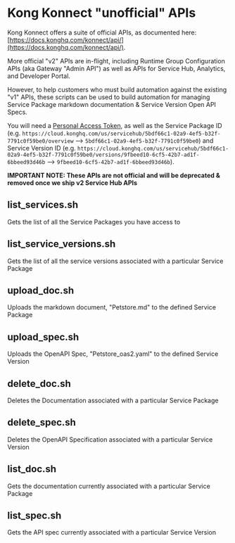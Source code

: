 # Kong Konnect "unofficial" APIs

Kong Konnect offers a suite of official APIs, as documented here: [https://docs.konghq.com/konnect/api/](https://docs.konghq.com/konnect/api/).

More official "v2" APIs are in-flight, including Runtime Group Configuration APIs (aka Gateway "Admin API") as well as APIs for Service Hub, Analytics, 
and Developer Portal.

However, to help customers who must build automation against the existing "v1" APIs, these scripts can be used to build automation for managing
Service Package markdown documentation & Service Version Open API Specs.

You will need a [Personal Access Token](https://docs.konghq.com/konnect/runtime-manager/runtime-groups/declarative-config/#generate-a-personal-access-token), as well as the Service Package ID (e.g. `https://cloud.konghq.com/us/servicehub/5bdf66c1-02a9-4ef5-b32f-7791c0f59be0/overview` --> `5bdf66c1-02a9-4ef5-b32f-7791c0f59be0`) and 
Service Version ID (e.g. `https://cloud.konghq.com/us/servicehub/5bdf66c1-02a9-4ef5-b32f-7791c0f59be0/versions/9fbeed10-6cf5-42b7-ad1f-6bbeed93d46b` --> `9fbeed10-6cf5-42b7-ad1f-6bbeed93d46b`).

**IMPORTANT NOTE: These APIs are not official and will be deprecated & removed once we ship v2 Service Hub APIs**

## list_services.sh

Gets the list of all the Service Packages you have access to

## list_service_versions.sh

Gets the list of all the service versions associated with a particular Service Package

## upload_doc.sh

Uploads the markdown document, "Petstore.md" to the defined Service Package

## upload_spec.sh

Uploads the OpenAPI Spec, "Petstore_oas2.yaml" to the defined Service Version

## delete_doc.sh

Deletes the Documentation associated with a particular Service Package

## delete_spec.sh

Deletes the OpenAPI Specification associated with a particular Service Version

## list_doc.sh

Gets the documentation currently associated with a particular Service Package

## list_spec.sh

Gets the API spec currently associated with a particular Service Version
